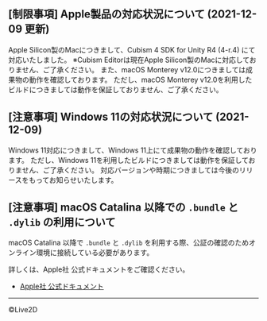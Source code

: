 ## [制限事項] Apple製品の対応状況について (2021-12-09 更新)

Apple Silicon製のMacにつきまして、Cubism 4 SDK for Unity R4 (4-r.4) にて対応いたしました。
※Cubism Editorは現在Apple Silicon製のMacに対応しておりません、ご了承ください。
また、macOS Monterey v12.0につきましては成果物の動作を確認しております。
ただし、macOS Monterey v12.0を利用したビルドにつきましては動作を保証しておりません、ご了承ください。


## [注意事項] Windows 11の対応状況について (2021-12-09)

Windows 11対応につきまして、Windows 11上にて成果物の動作を確認しております。
ただし、Windows 11を利用したビルドにつきましては動作を保証しておりません、ご了承ください。
対応バージョンや時期につきましては今後のリリースをもってお知らせいたします。


## [注意事項] macOS Catalina 以降での `.bundle` と `.dylib` の利用について

macOS Catalina 以降で `.bundle` と `.dylib` を利用する際、公証の確認のためオンライン環境に接続している必要があります。

詳しくは、Apple社 公式ドキュメントをご確認ください。

* [Apple社 公式ドキュメント](https://developer.apple.com/documentation/security/notarizing_your_app_before_distribution)


---

©Live2D
